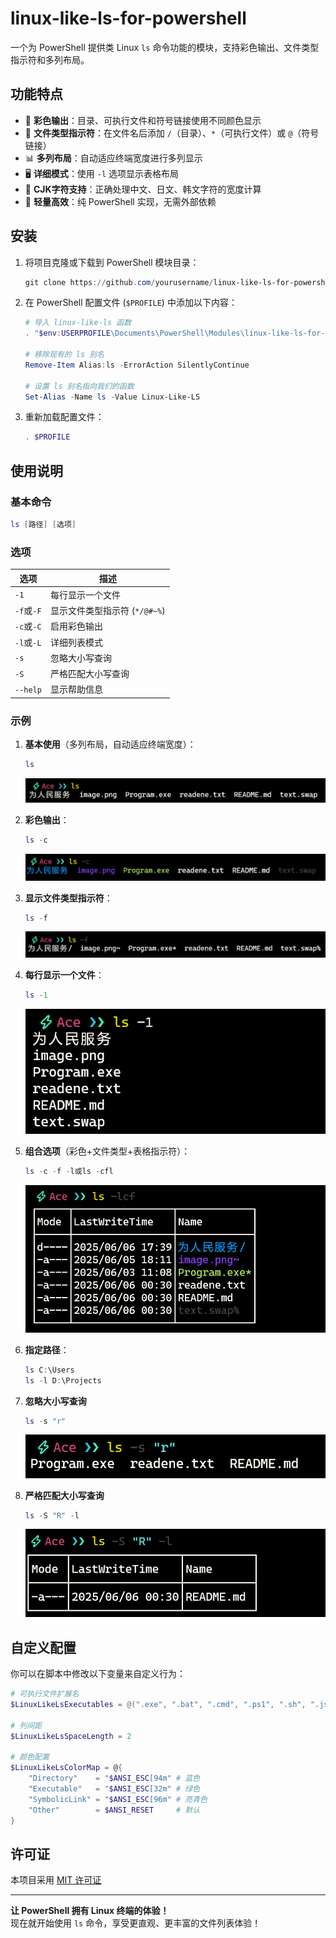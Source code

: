 # linux-like-ls-for-powershell

一个为 PowerShell 提供类 Linux `ls` 命令功能的模块，支持彩色输出、文件类型指示符和多列布局。

## 功能特点

- 🎨 **彩色输出**：目录、可执行文件和符号链接使用不同颜色显示
- 📝 **文件类型指示符**：在文件名后添加 `/`（目录）、`*`（可执行文件）或 `@`（符号链接）
- 📊 **多列布局**：自动适应终端宽度进行多列显示
- 🖥️ **详细模式**：使用 `-l` 选项显示表格布局
- 📏 **CJK字符支持**：正确处理中文、日文、韩文字符的宽度计算
- 🚀 **轻量高效**：纯 PowerShell 实现，无需外部依赖

## 安装

1. 将项目克隆或下载到 PowerShell 模块目录：
   ```powershell
   git clone https://github.com/yourusername/linux-like-ls-for-powershell.git "$env:USERPROFILE\Documents\PowerShell\Modules\linux-like-ls-for-powershell"
   ```

2. 在 PowerShell 配置文件 (`$PROFILE`) 中添加以下内容：
   ```powershell
   # 导入 linux-like-ls 函数
   . "$env:USERPROFILE\Documents\PowerShell\Modules\linux-like-ls-for-powershell\linux-like-ls.ps1"
   
   # 移除现有的 ls 别名
   Remove-Item Alias:ls -ErrorAction SilentlyContinue
   
   # 设置 ls 别名指向我们的函数
   Set-Alias -Name ls -Value Linux-Like-LS
   ```

3. 重新加载配置文件：
   ```powershell
   . $PROFILE
   ```

## 使用说明

### 基本命令

```powershell
ls [路径] [选项]
```

### 选项

| 选项       | 描述                         |
| ---------- | ---------------------------- |
| `-1`       | 每行显示一个文件             |
| `-f`或`-F` | 显示文件类型指示符 (`*/@#~%`) |
| `-c`或`-C` | 启用彩色输出                 |
| `-l`或`-L` | 详细列表模式 |
| `-s` | 忽略大小写查询 |
| `-S` | 严格匹配大小写查询 |
| `--help`   | 显示帮助信息                 |

### 示例

1. **基本使用**（多列布局，自动适应终端宽度）：

   ```powershell
   ls
   ```

   ![](image\ls.png)

2. **彩色输出**：

   ```powershell
   ls -c
   ```

   ![](image\lsc.png)

3. **显示文件类型指示符**：

   ```powershell
   ls -f
   ```

   ![](image\lsf.png)

4. **每行显示一个文件**：

   ```powershell
   ls -1
   ```

   ![](image\ls1.png)

5. **组合选项**（彩色+文件类型+表格指示符）：

   ```powershell
   ls -c -f -l或ls -cfl
   ```

   ![](image\lslcf.png)

6. **指定路径**：

   ```powershell
   ls C:\Users
   ls -l D:\Projects
   ```

7. **忽略大小写查询**

   ```powershell
   ls -s "r"
   ```

   ![](image\lss.png)

8. **严格匹配大小写查询**

   ```powershell
   ls -S "R" -l
   ```

   ![](image\lssl.png)

## 自定义配置

你可以在脚本中修改以下变量来自定义行为：

```powershell
# 可执行文件扩展名
$LinuxLikeLsExecutables = @(".exe", ".bat", ".cmd", ".ps1", ".sh", ".js", ".py", ".rb", ".pl", ".cs", ".vbs")

# 列间距
$LinuxLikeLsSpaceLength = 2

# 颜色配置
$LinuxLikeLsColorMap = @{
    "Directory"    = "$ANSI_ESC[94m" # 蓝色
    "Executable"   = "$ANSI_ESC[32m" # 绿色
    "SymbolicLink" = "$ANSI_ESC[96m" # 亮青色
    "Other"        = $ANSI_RESET     # 默认
}
```

## 许可证

本项目采用 [MIT 许可证](LICENSE)

---

**让 PowerShell 拥有 Linux 终端的体验！**  
现在就开始使用 `ls` 命令，享受更直观、更丰富的文件列表体验！
